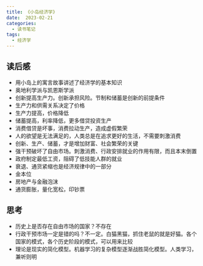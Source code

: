 ```yaml
---
title: 《小岛经济学》
date:  2023-02-21
categories:
  - 读书笔记
tags:
  - 经济学
---
```


## 读后感
- 用小岛上的寓言故事讲述了经济学的基本知识
- 奥地利学派与凯恩斯学派
- 创新提高生产力。创新承担风险。节制和储蓄是创新的前提条件
- 生产力和供需关系决定了价格
- 生产力提高，价格降低
- 储蓄提高，利率降低，更多借贷投资生产
- 消费借贷是坏事，消费拉动生产，造成虚假繁荣
- 人的欲望是无法满足的，人类总是在追求更好的生活，不需要刺激消费
- 创新、生产、储蓄，才是增加财富、社会繁荣的关键
- 强干预破坏了自由市场。刺激消费、行政安排就业的作用有限，而且本末倒置
- 政府制定最低工资，阻碍了低技能人群的就业
- 衰退、通货紧缩也是经济规律中的一部分
- 金本位
- 房地产与金融泡沫
- 通货膨胀，量化宽松，印钞票



## 思考

- 历史上是否存在自由市场的国家？不存在
- 行政干预市场一定是错的吗？不一定。白猫黑猫，抓住老鼠的就是好猫。各个国家的模式，各个历史阶段的模式，可以用来比较
- 理论是现实的简化模型。机器学习的复杂模型逐渐战胜简化模型。人类学习，兼听则明